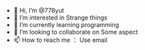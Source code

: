 - 👋 Hi, I’m @778yut
- 👀 I’m interested in Strange things
- 🌱 I’m currently learning programming
- 💞️ I’m looking to collaborate on Some aspect
- 📫 How to reach me ：
   Use email
<!---
778yut/778yut is a ✨ special ✨ repository because its `README.md` (this file) appears on your GitHub profile.
You can click the Preview link to take a look at your changes.
--->
